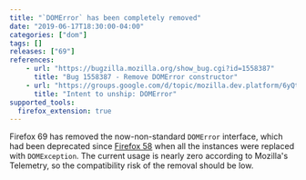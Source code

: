 ```yaml
---
title: "`DOMError` has been completely removed"
date: "2019-06-17T18:30:00-04:00"
categories: ["dom"]
tags: []
releases: ["69"]
references:
    - url: "https://bugzilla.mozilla.org/show_bug.cgi?id=1558387"
      title: "Bug 1558387 - Remove DOMError constructor"
    - url: "https://groups.google.com/d/topic/mozilla.dev.platform/6yQtQoNeR-s/discussion"
      title: "Intent to unship: DOMError"
supported_tools:
  firefox_extension: true
---
```

Firefox 69 has removed the now-non-standard `DOMError` interface, which had been deprecated since [Firefox 58](https://www.fxsitecompat.dev/en-CA/docs/2017/domerror-has-been-replaced-with-domexception/) when all the instances were replaced with `DOMException`. The current usage is nearly zero according to Mozilla's Telemetry, so the compatibility risk of the removal should be low.
